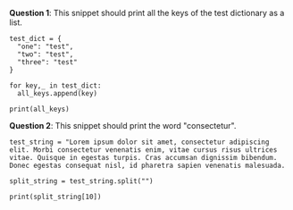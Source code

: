 **Question 1**: This snippet should print all the keys of the test dictionary as a list. 
```
test_dict = {
  "one": "test",
  "two": "test",
  "three": "test"
}

for key,_ in test_dict:
  all_keys.append(key)

print(all_keys)
```
**Question 2**: This snippet should print the word "consectetur".
```
test_string = "Lorem ipsum dolor sit amet, consectetur adipiscing elit. Morbi consectetur venenatis enim, vitae cursus risus ultrices vitae. Quisque in egestas turpis. Cras accumsan dignissim bibendum. Donec egestas consequat nisl, id pharetra sapien venenatis malesuada.

split_string = test_string.split("")

print(split_string[10])
```
